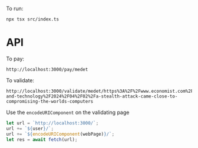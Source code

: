 To run:

```shell
npx tsx src/index.ts
```

# API

To pay:
```
http://localhost:3000/pay/medet
```

To validate:
```
http://localhost:3000/validate/medet/https%3A%2F%2Fwww.economist.com%2Fscience-and-technology%2F2024%2F04%2F02%2Fa-stealth-attack-came-close-to-compromising-the-worlds-computers
```

Use the `encodeURIComponent` on the validating page
```js
let url = `http://localhost:3000/`;
url += `${user}/`;
url += `${encodeURIComponent(webPage)}/`;
let res = await fetch(url);
```